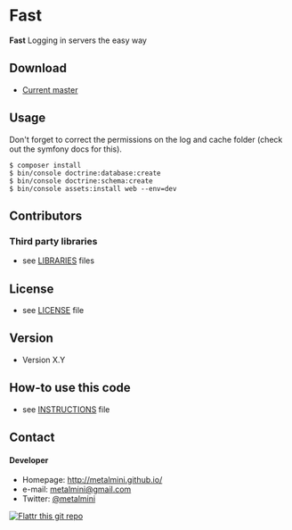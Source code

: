 Fast
======
**Fast** Logging in servers the easy way

## Download
* [Current master](https://github.com/metalmini/fast/archive/master.zip)

## Usage
Don't forget to correct the permissions on the log and cache folder (check out the symfony docs for this).

```$ git clone git@github.com:metalmini/fast.git
$ composer install
$ bin/console doctrine:database:create
$ bin/console doctrine:schema:create
$ bin/console assets:install web --env=dev
```

## Contributors

### Third party libraries
* see [LIBRARIES](https://github.com/metalmini/fast/blob/master/composer.json) files

## License 
* see [LICENSE](https://github.com/metalmini/fast/blob/master/LICENSE) file

## Version 
* Version X.Y

## How-to use this code
* see [INSTRUCTIONS](https://github.com/metalmini/fast/blob/master/INSTRUCTIONS.md) file

## Contact
#### Developer
* Homepage: http://metalmini.github.io/
* e-mail: metalmini@gmail.com
* Twitter: [@metalmini](https://twitter.com/metalmini "metalmini on twitter")


[![Flattr this git repo](http://api.flattr.com/button/flattr-badge-large.png)](https://flattr.com/submit/auto?user_id=metalmini&url=https%3A%2F%2Fgithub.com%2Fmetalmini%2Ffast&title=sw-name&language=&tags=github&category=software)
